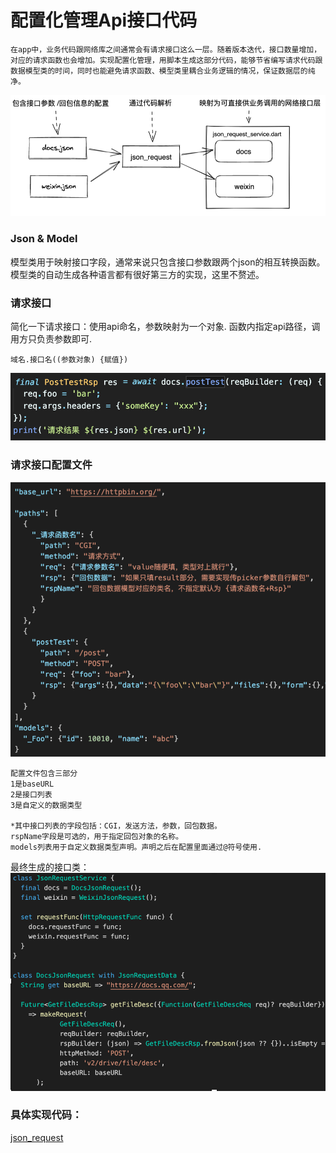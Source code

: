 # 配置化管理Api接口代码

    在app中，业务代码跟网络库之间通常会有请求接口这么一层。随着版本迭代，接口数量增加，对应的请求函数也会增加。实现配置化管理，用脚本生成这部分代码，能够节省编写请求代码跟数据模型类的时间，同时也能避免请求函数、模型类里耦合业务逻辑的情况，保证数据层的纯净。

![shilitu](/Flutter/asset/trs.png)


### Json & Model

模型类用于映射接口字段，通常来说只包含接口参数跟两个json的相互转换函数。模型类的自动生成各种语言都有很好第三方的实现，这里不赘述。


### 请求接口

简化一下请求接口：使用api命名，参数映射为一个对象. 函数内指定api路径，调用方只负责参数即可.

```
域名.接口名((参数对象) {赋值})
```

![函数](/Flutter/asset/req.png)


### 请求接口配置文件

![config](/Flutter/asset/config.png)

    配置文件包含三部分
    1是baseURL 
    2是接口列表
    3是自定义的数据类型

    *其中接口列表的字段包括：CGI，发送方法，参数，回包数据。
    rspName字段是可选的，用于指定回包对象的名称。
    models列表用于自定义数据类型声明。声明之后在配置里面通过@符号使用.

最终生成的接口类：
![config](/Flutter/asset/code.png)

### 具体实现代码：
[json_request](https://github.com/yangzhiquan/json_request)